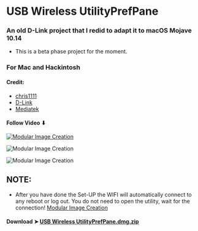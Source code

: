 # USB Wireless UtilityPrefPane

### An old D-Link project that I redid to adapt it to macOS Mojave 10.14
- This is a beta phase project for the moment.

### For Mac and Hackintosh

#### Credit:
- [chris1111](https://github.com/chris1111)
- [D-Link](http://us.dlink.com)
- [Mediatek](https://www.mediatek.com)

#### Follow Video ⬇︎

[![Modular Image Creation](https://i25.servimg.com/u/f25/18/50/18/69/video11.png)](https://www.youtube.com/watch?v=g0j4RQwcpQk&feature=youtu.be)

![Modular Image Creation](https://i25.servimg.com/u/f25/18/50/18/69/scree111.png)

![Modular Image Creation](https://i25.servimg.com/u/f25/18/50/18/69/untitl12.png)

## NOTE: 
- After you have done the Set-UP the WIFI will automatically connect to any reboot or log out. You do not need to open the utility, wait for the connection! [Modular Image Creation](https://i25.servimg.com/u/f25/18/50/18/69/scree112.png)



#### Download ➤ [USB Wireless UtilityPrefPane.dmg.zip ](https://github.com/chris1111/USB-Wireless-UtilityPrefPane/releases/tag/V1-Beta)
